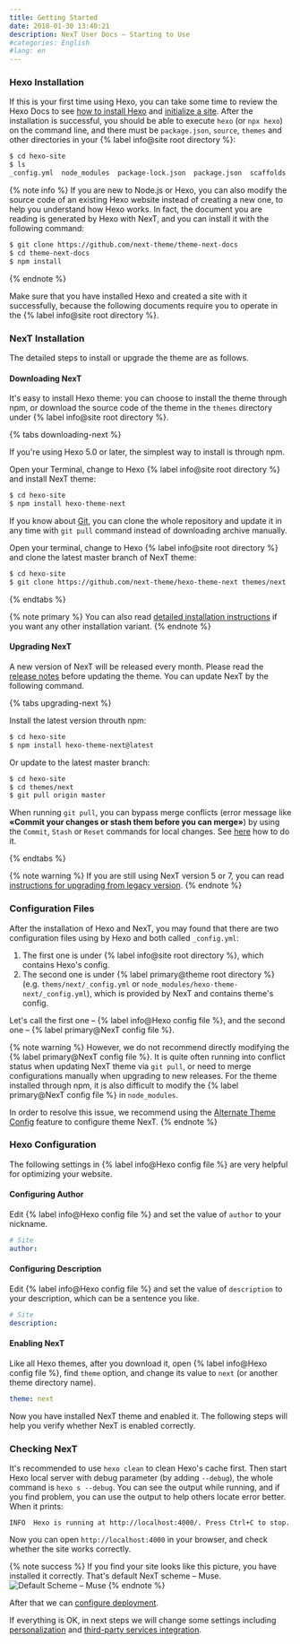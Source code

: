 ```yaml
---
title: Getting Started
date: 2018-01-30 13:40:21
description: NexT User Docs – Starting to Use
#categories: English
#lang: en
---
```


### Hexo Installation

If this is your first time using Hexo, you can take some time to review the Hexo Docs to see [how to install Hexo](https://hexo.io/docs/) and [initialize a site](https://hexo.io/docs/setup). After the installation is successful, you should be able to execute `hexo` (or `npx hexo`) on the command line, and there must be `package.json`, `source`, `themes` and other directories in your {% label info@site root directory %}:

```bash
$ cd hexo-site
$ ls
_config.yml  node_modules  package-lock.json  package.json  scaffolds  source  themes
```

{% note info %}
If you are new to Node.js or Hexo, you can also modify the source code of an existing Hexo website instead of creating a new one, to help you understand how Hexo works. In fact, the document you are reading is generated by Hexo with NexT, and you can install it with the following command:

```bash
$ git clone https://github.com/next-theme/theme-next-docs
$ cd theme-next-docs
$ npm install
```

{% endnote %}

Make sure that you have installed Hexo and created a site with it successfully, because the following documents require you to operate in the {% label info@site root directory %}.

### NexT Installation

The detailed steps to install or upgrade the theme are as follows.

#### Downloading NexT

It's easy to install Hexo theme: you can choose to install the theme through npm, or download the source code of the theme in the `themes` directory under {% label info@site root directory %}.

{% tabs downloading-next %}
<!-- tab Using <code>npm</code> -->
If you're using Hexo 5.0 or later, the simplest way to install is through npm.

Open your Terminal, change to Hexo {% label info@site root directory %} and install NexT theme:

```bash
$ cd hexo-site
$ npm install hexo-theme-next
```
<!-- endtab -->

<!-- tab Using <code>git</code> -->
If you know about [Git](https://git-scm.com), you can clone the whole repository and update it in any time with `git pull` command instead of downloading archive manually.

Open your terminal, change to Hexo {% label info@site root directory %} and clone the latest master branch of NexT theme:

```bash
$ cd hexo-site
$ git clone https://github.com/next-theme/hexo-theme-next themes/next
```
<!-- endtab -->
{% endtabs %}

{% note primary %}
You can also read [detailed installation instructions](/docs/getting-started/installation.html) if you want any other installation variant.
{% endnote %}

#### Upgrading NexT

A new version of NexT will be released every month. Please read the [release notes](https://github.com/next-theme/hexo-theme-next/releases) before updating the theme. You can update NexT by the following command.

{% tabs upgrading-next %}
<!-- tab Using <code>npm</code> -->
Install the latest version throuth npm:

```bash
$ cd hexo-site
$ npm install hexo-theme-next@latest
```
<!-- endtab -->

<!-- tab Using <code>git</code> -->
Or update to the latest master branch:

```sh
$ cd hexo-site
$ cd themes/next
$ git pull origin master
```

When running `git pull`, you can bypass merge conflicts (error message like **«Commit your changes or stash them before you can merge»**) by using the `Commit`, `Stash` or `Reset` commands for local changes. See [here](https://stackoverflow.com/a/15745424/5861495) how to do it.
<!-- endtab -->
{% endtabs %}

{% note warning %}
If you are still using NexT version 5 or 7, you can read [instructions for upgrading from legacy version](/docs/getting-started/upgrade.html).
{% endnote %}

### Configuration Files

After the installation of Hexo and NexT, you may found that there are two configuration files using by Hexo and both called `_config.yml`:

1. The first one is under {% label info@site root directory %}, which contains Hexo's config.
2. The second one is under {% label primary@theme root directory %} (e.g. `thems/next/_config.yml` or `node_modules/hexo-theme-next/_config.yml`), which is provided by NexT and contains theme's config.

Let's call the first one – {% label info@Hexo config file %}, and the second one – {% label primary@NexT config file %}.

{% note warning %}
However, we do not recommend directly modifying the {% label primary@NexT config file %}. It is quite often running into conflict status when updating NexT theme via `git pull`, or need to merge configurations manually when upgrading to new releases. For the theme installed through npm, it is also difficult to modify the {% label primary@NexT config file %} in `node_modules`.

In order to resolve this issue, we recommend using the [Alternate Theme Config](/docs/getting-started/configuration.html) feature to configure theme NexT.
{% endnote %}

### Hexo Configuration

The following settings in {% label info@Hexo config file %} are very helpful for optimizing your website.

#### Configuring Author

Edit {% label info@Hexo config file %} and set the value of `author` to your nickname.

```yml Hexo config file
# Site
author:
```

#### Configuring Description

Edit {% label info@Hexo config file %} and set the value of `description` to your description, which can be a sentence you like.

```yml Hexo config file
# Site
description:
```

#### Enabling NexT

Like all Hexo themes, after you download it, open {% label info@Hexo config file %}, find `theme` option, and change its value to `next` (or another theme directory name).

```yml Hexo config file
theme: next
```

Now you have installed NexT theme and enabled it. The following steps will help you verify whether NexT is enabled correctly.

### Checking NexT

It's recommended to use `hexo clean` to clean Hexo's cache first.
Then start Hexo local server with debug parameter (by adding `--debug`), the whole command is `hexo s --debug`. You can see the output while running, and if you find problem, you can use the output to help others locate error better. When it prints:

```
INFO  Hexo is running at http://localhost:4000/. Press Ctrl+C to stop.
```

Now you can open `http://localhost:4000` in your browser, and check whether the site works correctly.

{% note success %}
If you find your site looks like this picture, you have installed it correctly. That's default NexT scheme – Muse.
![Default Scheme – Muse](/images/next-default-scheme.png)
{% endnote %}

After that we can [configure deployment](/docs/getting-started/deployment.html).

If everything is OK, in next steps we will change some settings including [personalization](/docs/theme-settings/) and [third-party services integration](/docs/third-party-services/).
